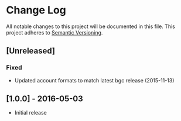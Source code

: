 # Change Log
All notable changes to this project will be documented in this file.
This project adheres to [Semantic Versioning](http://semver.org/).

## [Unreleased]

### Fixed
- Updated account formats to match latest bgc release (2015-11-13)

## [1.0.0] - 2016-05-03
- Initial release
